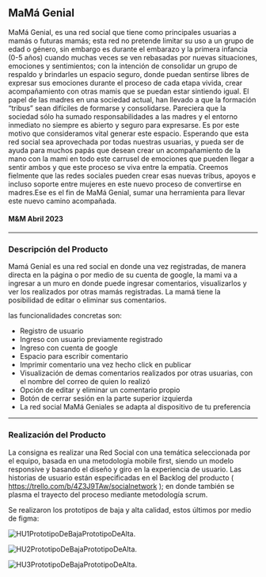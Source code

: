 ## MaMá Genial

MaMá Genial, es una red social que tiene como principales usuarias a mamás o futuras mamás; esta red no pretende limitar su uso a un grupo de edad o género, sin embargo es durante el embarazo y la primera infancia (0-5 años) cuando muchas veces se ven rebasadas por nuevas situaciones, emociones y sentimientos;  con la intención de consolidar un grupo de respaldo y brindarles un espacio seguro, donde puedan sentirse libres de expresar sus emociones durante el proceso de cada etapa vivida, crear acompañamiento con otras mamis que se puedan estar sintiendo igual. 
El papel de las madres en una sociedad actual, han llevado a que la formación “tribus” sean difíciles de formarse y  consolidarse. Pareciera que la sociedad sólo ha sumado responsabilidades a las madres y el entorno inmediato no siempre es abierto y seguro para expresarse. Es por este motivo que consideramos vital generar este espacio. Esperando que esta red social sea aprovechada por todas nuestras usuarias, y pueda ser de ayuda para muchos papás que desean crear un acompañamiento de la mano con la mami en todo este carrusel de emociones que pueden llegar a sentir ambos y que este proceso se viva entre la empatía.
Creemos fielmente que las redes sociales pueden crear esas nuevas tribus, apoyos e incluso soporte entre mujeres en este nuevo proceso de convertirse en madres.Ese es el fin de MaMá Genial, sumar una herramienta para llevar este nuevo camino acompañada.

#### M&M Abril 2023


***

### Descripción del Producto

Mamá Genial es una red social en donde una vez registradas, de manera directa en la página o por medio de su cuenta de google, la mami va a ingresar a un muro en donde puede ingresar comentarios, visualizarlos y ver los realizados por otras mamás registradas. La mamá tiene la posibilidad de editar o eliminar sus comentarios.

las funcionalidades concretas son:

* Registro de usuario
* Ingreso con usuario previamente registrado 
* Ingreso con cuenta de google
* Espacio para escribir comentario
* Imprimir comentario una vez hecho click en publicar
* Visualización de demas comentarios realizados por otras usuarias, con el nombre del correo de quien lo realizó 
* Opción de editar y eliminar un comentario propio
* Botón de cerrar sesión en la parte superior izquierda
* La red social MaMá Geniales se adapta al dispositivo de tu preferencia

***

### Realización del Producto

La consigna es realizar una Red Social con una temática seleccionada por el equipo, basada en una metodología mobile first, siendo un modelo responsive y basando el diseño y giro en la experiencia de usuario. Las historias de usuario están especificadas en el Backlog del producto ( https://trello.com/b/4Z3J9TAw/socialnetwork ); en donde también se plasma el trayecto del proceso mediante metodología scrum. 


Se realizaron los prototipos de baja y alta calidad, estos últimos por medio de figma:

![HU1PrototipoDeBajaPrototipoDeAlta](HU1.JPG).

![HU2PrototipoDeBajaPrototipoDeAlta](HU2.JPG).
 
![HU3PrototipoDeBajaPrototipoDeAlta](HU3.JPG).



